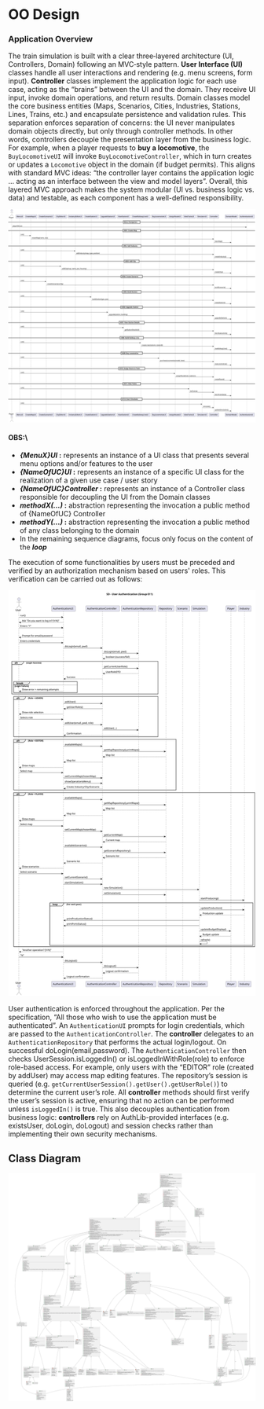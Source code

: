# OO Design

### Application Overview

The train simulation is built with a clear three‐layered architecture (UI, Controllers, Domain) following an MVC‐style pattern. **User Interface (UI)** classes handle all user interactions and rendering (e.g. menu screens, form input). **Controller** classes implement the application logic for each use case, acting as the “brains” between the UI and the domain. They receive UI input, invoke domain operations, and return results. Domain classes model the core business entities (Maps, Scenarios, Cities, Industries, Stations, Lines, Trains, etc.) and encapsulate persistence and validation rules. This separation enforces separation of concerns: the UI never manipulates domain objects directly, but only through controller methods. In other words, controllers decouple the presentation layer from the business logic. For example, when a player requests to **buy a locomotive**, the `BuyLocomotiveUI` will invoke `BuyLocomotiveController`, which in turn creates or updates a `Locomotive` object in the domain (if budget permits). This aligns with standard MVC ideas: “the controller layer contains the application logic … acting as an interface between the view and model layers”. Overall, this layered MVC approach makes the system modular (UI vs. business logic vs. data) and testable, as each component has a well-defined responsibility.


![GeneralOverview](svg/sequence-diagram-ui-controller-overview.svg)

#### OBS:\
- **_{MenuX}UI_ :** represents an instance of a UI class that presents several menu options and/or features to the user
- **_{NameOfUC}UI_ :** represents an instance of a specific UI class for the realization of a given use case / user story
- **_{NameOfUC}Controller_ :** represents an instance of a Controller class responsible for decoupling the UI from the Domain classes
- **_methodX(...)_ :** abstraction representing the invocation a public method of {NameOfUC} Controller
- **_methodY(...)_ :** abstraction representing the invocation a public method of any class belonging to the domain
- In the remaining sequence diagrams, focus only focus on the content of the **_loop_**

The execution of some functionalities by users must be preceded and verified by an authorization mechanism based on users' roles.
This verification can be carried out as follows:



![CheckingUserAuthorization](svg/sequence-diagram-controller-checking-user-authorization.svg)

User authentication is enforced throughout the application. Per the specification, “All those who wish to use the application must be authenticated”. An `AuthenticationUI` prompts for login credentials, which are passed to the `AuthenticationController`. The **controller** delegates to an `AuthenticationRepository` that performs the actual login/logout. On successful doLogin(email,password). The `AuthenticationController` then checks UserSession.isLoggedIn() or isLoggedInWithRole(role) to enforce role-based access. For example, only users with the “EDITOR” role (created by addUser) may access map editing features. The repository’s session is queried (e.g. `getCurrentUserSession().getUser().getUserRole()`) to determine the current user’s role. All **controller** methods should first verify the user’s session is active, ensuring that no action can be performed unless `isLoggedIn()` is true. This also decouples authentication from business logic: **controllers** rely on AuthLib-provided interfaces (e.g. existsUser, doLogin, doLogout) and session checks rather than implementing their own security mechanisms.


## Class Diagram

![Class Diagram](class-diagram.svg)